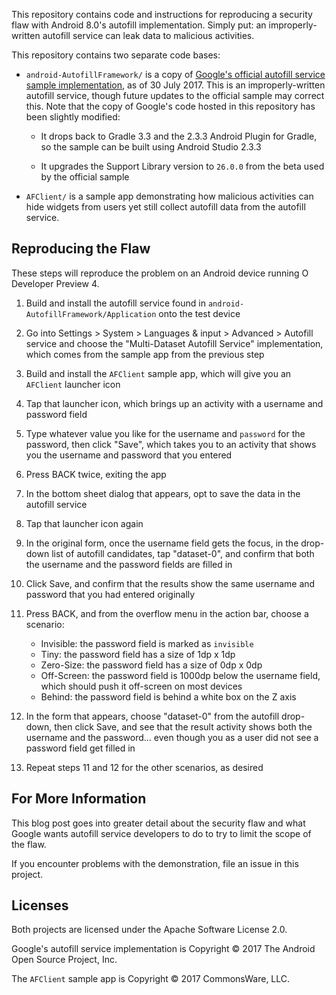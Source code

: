 This repository contains code and instructions for reproducing a security
flaw with Android 8.0's autofill implementation. Simply put: an improperly-written
autofill service can leak data to malicious activities.

This repository contains two separate code bases:

- `android-AutofillFramework/` is a copy of
[Google's official autofill service sample implementation](https://github.com/googlesamples/android-AutofillFramework),
as of 30 July 2017. This is an improperly-written autofill service, though
future updates to the official sample may correct this. Note that the
copy of Google's code hosted in this repository has been slightly modified:

    - It drops back to Gradle 3.3 and the 2.3.3 Android Plugin for Gradle, so
    the sample can be built using Android Studio 2.3.3

    - It upgrades the Support Library version to `26.0.0` from the beta used
    by the official sample

- `AFClient/` is a sample app demonstrating how malicious activities can hide
widgets from users yet still collect autofill data from the autofill service.

## Reproducing the Flaw

These steps will reproduce the problem on an Android device running O Developer Preview 4.

1. Build and install the autofill service found in `android-AutofillFramework/Application`
onto the test device

2. Go into Settings > System > Languages & input > Advanced > Autofill service and
choose the "Multi-Dataset Autofill Service" implementation, which comes from the
sample app from the previous step

3. Build and install the `AFClient` sample app, which will give you an `AFClient`
launcher icon

4. Tap that launcher icon, which brings up an activity with a username and
password field

5. Type whatever value you like for the username and `password` for the password, then
click "Save", which takes you to an activity that shows you the username and
password that you entered

6. Press BACK twice, exiting the app

7. In the bottom sheet dialog that appears, opt to save the data in the autofill
service

8. Tap that launcher icon again

9. In the original form, once the username field gets the focus, in the drop-down
list of autofill candidates, tap "dataset-0", and confirm that both the username
and the password fields are filled in

10. Click Save, and confirm that the results show the same username and password
that you had entered originally

11. Press BACK, and from the overflow menu in the action bar, choose a scenario:

    - Invisible: the password field is marked as `invisible`
    - Tiny: the password field has a size of 1dp x 1dp
    - Zero-Size: the password field has a size of 0dp x 0dp
    - Off-Screen: the password field is 1000dp below the username field, which should push it off-screen on most devices
    - Behind: the password field is behind a white box on the Z axis

12. In the form that appears, choose "dataset-0" from the autofill drop-down,
then click Save, and see that the result activity shows both the username
and the password... even though you as a user did not see a password field
get filled in

13. Repeat steps 11 and 12 for the other scenarios, as desired

## For More Information

This blog post goes into greater detail about the security flaw and what
Google wants autofill service developers to do to try to limit the scope
of the flaw.

If you encounter problems with the demonstration, file an issue in this project. 

## Licenses

Both projects are licensed under the Apache Software License 2.0.

Google's autofill service implementation is Copyright &copy; 2017 The Android Open Source Project, Inc.

The `AFClient` sample app is Copyright &copy; 2017 CommonsWare, LLC.
